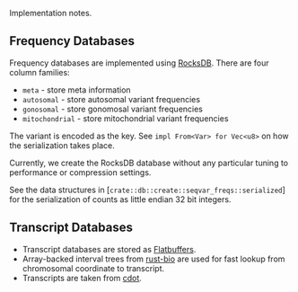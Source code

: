 Implementation notes.

## Frequency Databases

Frequency databases are implemented using [RocksDB](https://rocksdb.org/).
There are four column families:

- `meta` - store meta information
- `autosomal` - store autosomal variant frequencies
- `gonosomal` - store gonomosal variant frequencies
- `mitochondrial` - store mitochondrial variant frequencies

The variant is encoded as the key.
See `impl From<Var> for Vec<u8>` on how the serialization takes place.

Currently, we create the RocksDB database without any particular tuning to performance or compression settings.

See the data structures in [`crate::db::create::seqvar_freqs::serialized`] for the serialization of counts as little endian 32 bit integers.

## Transcript Databases

* Transcript databases are stored as [Flatbuffers](https://github.com/google/flatbuffers).
* Array-backed interval trees from [rust-bio](https://github.com/rust-bio/rust-bio) are used for fast lookup from chromosomal coordinate to transcript.
* Transcripts are taken from [cdot](https://github.com/SACGF/cdot).
